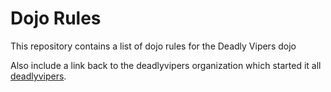 Dojo Rules
==========

This repository contains a list of dojo rules for the Deadly Vipers dojo

Also include a link back to the deadlyvipers organization which started it all [deadlyvipers]("https://github.com/deadlyvipers").
